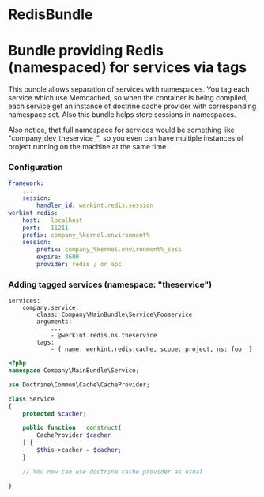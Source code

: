 RedisBundle
===============

# Bundle providing Redis (namespaced) for services via tags

This bundle allows separation of services with namespaces. You tag each service which use Memcached, so when the container is being compiled, each service get an instance of doctrine cache provider with corresponding namespace set. Also this bundle helps store sessions in namespaces.

Also notice, that full namespace for services would be something like "company_dev_theservice_", so you even can have multiple instances of project running on the machine at the same time.

### Configuration

```yaml
framework:
    ...
    session:
        handler_id: werkint.redis.session
werkint_redis:
    host:   localhost
    port:   11211
    prefix: company_%kernel.environment%
    session:
        prefix: company_%kernel.environment%_sess
        expire: 3600
        provider: redis ; or apc
```

### Adding tagged services (namespace: "theservice")

```
services:
    company.service:
        class: Company\MainBundle\Service\Fooservice
        arguments:
            ...
            - @werkint.redis.ns.theservice
        tags:
            - { name: werkint.redis.cache, scope: project, ns: foo  }
```

```php
<?php
namespace Company\MainBundle\Service;

use Doctrine\Common\Cache\CacheProvider;

class Service
{
    protected $cacher;

    public function __construct(
        CacheProvider $cacher
    ) {
        $this->cacher = $cacher;
    }

    // You now can use doctrine cache provider as usual

}
```
